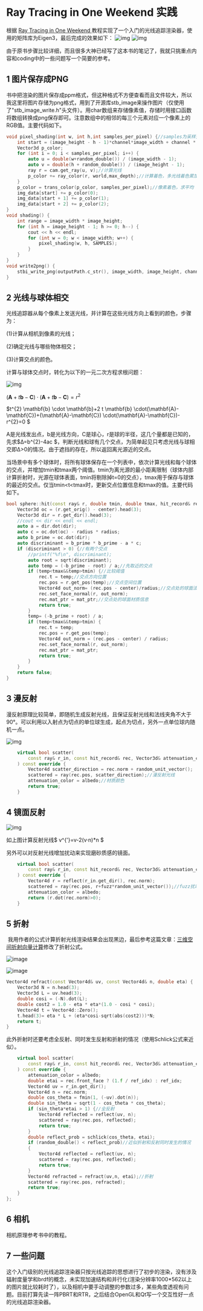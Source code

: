 # Ray Tracing in One Weekend 实践

根据 [Ray Tracing in One Weekend ](https://raytracing.github.io/books/RayTracingInOneWeekend.html#dielectrics/schlickapproximation)教程实现了一个入门的光线追踪渲染器，使用的矩阵库为Eigen3，最后完成的效果如下：
![img](https://github.com/KENC1999/RayTracingBeginner/blob/master/RayTrace/RayTrace/output6.png?raw=true)
![img](https://github.com/KENC1999/RayTracingBeginner/blob/master/RayTrace/RayTrace/output7.png)

由于原书步骤比较详细，而且很多大神已经写了这本书的笔记了，我就只挑重点内容和coding中的一些问题写一个简要的参考。

##  1 图片保存成PNG

​	书中把渲染的图片保存成ppm格式，但这种格式不方便查看而且文件较大，所以我这里将图片存储为png格式，用到了开源库stb_image来操作图片（仅使用了"stb_image_write.h"头文件）。用char数组来存储像素值，存储时用接口函数将数组转换成png保存即可。注意数组中的相邻的每三个元素对应一个像素上的RGB值。主要代码如下。

```c++
void pixel_shading(int w, int h,int samples_per_pixel) {//samples为采样光线数
	int start = (image_height - h - 1)*channel*image_width + channel * w;
	Vector3d p_color;
	for (int i = 0; i < samples_per_pixel; i++) {
		auto u = double(w+random_double()) / (image_width - 1);
		auto v = double(h + random_double()) / (image_height - 1);
		ray r = cam.get_ray(u, v);//计算光线
		p_color += ray_color(r, world,max_depth);//计算着色，多光线着色累加
	}
	p_color = trans_color(p_color, samples_per_pixel);//像素着色，求平均
	img_data[start] += p_color(0);
	img_data[start + 1] += p_color(1);
	img_data[start + 2] += p_color(2);
}
void shading() {
	int range = image_width * image_height;
	for (int h = image_height - 1; h >= 0; h--) {
		cout << h << endl;
		for (int w = 0; w < image_width; w++) {
			pixel_shading(w, h, SAMPLES);
		}
	}
}
void write2png() {
	stbi_write_png(outputPath.c_str(), image_width, image_height, channel, img_data, 0);
}
```



## 2 光线与球体相交

光线追踪器从每个像素上发送光线，并计算在这些光线方向上看到的颜色，步骤为：

(1)计算从相机到像素的光线；

(2)确定光线与哪些物体相交；

(3)计算交点的颜色。

计算与球体交点时，转化为以下的一元二次方程求根问题：

![img](https://raytracing.github.io/images/fig-1.04-ray-sphere.jpg)

$(\mathbf{A}+t \mathbf{b}-\mathbf{C}) \cdot(\mathbf{A}+t \mathbf{b}-\mathbf{C})=r^{2}$

$t^{2} \mathbf{b} \cdot \mathbf{b}+2 t \mathbf{b} \cdot(\mathbf{A}-\mathbf{C})+(\mathbf{A}-\mathbf{C}) \cdot(\mathbf{A}-\mathbf{C})-r^{2}=0 $

A是光线发出点，b是光线方向，C是球心，r是球的半径，这几个量都是已知的，先求$Δ=b^{2}-4ac $，判断光线和球有几个交点，为简单起见只考虑光线与球相交即Δ>0的情况。由于遮挡的存在，所以返回离光源近的交点。

当场景中有多个球体时，将所有球体保存在一个列表中，依次计算光线和每个球体的交点，并增加tmin和tmax两个阈值。tmin为离光源的最小距离限制（球体内部计算折射时，光源在球体表面，tmin将剔除掉t=0的交点），tmax用于保存与球体的最近的交点。仅当tmin<t<tmax时，更新交点位置信息和tmax的值。主要代码如下。

```c++
bool sphere::hit(const ray& r, double tmin, double tmax, hit_record& rec) const {
	Vector3d oc = (r.get_orig() - center).head(3);
	Vector3d dir = r.get_dir().head(3);
	//cout << dir << endl << endl;
	auto a = dir.dot(dir);
	auto c = oc.dot(oc) - radius * radius;
	auto b_prime = oc.dot(dir);
	auto discriminant = b_prime * b_prime - a * c;	
	if (discriminant > 0) {//有两个交点
		//printf("%f\n", discriminant);
		auto root = sqrt(discriminant);
		auto temp = (-b_prime - root) / a;//先取近的交点
		if (temp<tmax&&temp>tmin) {//比较阈值
			rec.t = temp;//交点方向位置
			rec.pos = r.get_pos(temp);//交点空间位置
			Vector4d out_norm= (rec.pos - center)/radius;//交点处的球面法线
			rec.set_face_normal(r, out_norm);
			rec.mat_ptr = mat_ptr;//交点处的球面材质信息
			return true;
		}
		temp= (-b_prime + root) / a;
		if (temp<tmax&&temp>tmin) {
			rec.t = temp;
			rec.pos = r.get_pos(temp);
			Vector4d out_norm = (rec.pos - center) / radius;
			rec.set_face_normal(r, out_norm);
			rec.mat_ptr = mat_ptr;
			return true;
		}
	}
	return false;
}
```



## 3 漫反射

漫反射原理比较简单，即随机生成反射光线，且保证反射光线和法线夹角不大于90°。可以利用以入射点为切点的单位球生成，起点为切点，另外一点单位球内随机一点。

![img](https://raytracing.github.io/images/fig-1.10-rand-unitvec.png)

```c++
	virtual bool scatter(
		const ray& r_in, const hit_record& rec, Vector3d& attenuation_color, ray& scattered
	) const override {
		Vector4d scatter_direction = rec.norm + random_unit_vector();
		scattered = ray(rec.pos, scatter_direction);//漫反射光线
		attenuation_color = albedo;//材质颜色
		return true;
	}
```

## 4 镜面反射

![img](https://raytracing.github.io/images/fig-1.11-reflection.jpg)

如上图计算反射光线$ v^{'}=v-2(v·n)*n $

另外可以对反射光线增加扰动来实现磨砂质感的镜面。

```c++
	virtual bool scatter(
		const ray& r_in, const hit_record& rec, Vector3d& attenuation_color, ray& scattered
	) const override {
		Vector4d r = reflect(r_in.get_dir(), rec.norm);
		scattered = ray(rec.pos, r+fuzz*random_unit_vector());//fuzz扰动系数0~1
		attenuation_color = albedo;
		return (r.dot(rec.norm)>0);
	}
```

## 5 折射

​		我用作者的公式计算折射光线渲染结果会出现黑边，最后参考这篇文章：[三维空间折射向量计算](https://www.cnblogs.com/night-ride-depart/p/7429618.html)修改了折射公式。

![image](https://images2017.cnblogs.com/blog/429727/201708/429727-20170825204804183-893590663.png)

![image](https://images2017.cnblogs.com/blog/429727/201708/429727-20170825224942371-1578553322.png)



```c++
Vector4d refract(const Vector4d& uv, const Vector4d& n, double eta) {
	Vector3d N = n.head(3);
	Vector3d L = uv.head(3);
	double cosi = (-N).dot(L);
	double cost2 = 1.0 - eta * eta*(1.0 - cosi * cosi);
	Vector4d t = Vector4d::Zero();
	t.head(3)= eta * L + (eta*cosi-sqrt(abs(cost2)))*N;
	return t;
}
```

此外折射时还要考虑全反射、同时发生反射和折射的情况（使用Schlick公式来近似）。

```c++
	virtual bool scatter(
		const ray& r_in, const hit_record& rec, Vector3d& attenuation_color, ray& scattered
	) const override {
		attenuation_color = albedo;
		double etai = rec.front_face ? (1.f / ref_idx) : ref_idx;
		Vector4d uv = r_in.get_dir();
		Vector4d n = rec.norm;
		double cos_theta = fmin(1, (-uv).dot(n));
		double sin_theta = sqrt(1 - cos_theta * cos_theta);
		if (sin_theta*etai > 1) {//全反射
			Vector4d reflected = reflect(uv, n);
			scattered = ray(rec.pos, reflected);
			return true;
		}
		double reflect_prob = schlick(cos_theta, etai);
		if (random_double() < reflect_prob)//近似折射和反射同时发生的情况
		{
			Vector4d reflected = reflect(uv, n);
			scattered = ray(rec.pos, reflected);
			return true;
		}
		Vector4d refracted = refract(uv,n, etai);//折射
		scattered = ray(rec.pos, refracted);
		return true;
	}
};
```



## 6 相机

相机原理参考书中的教程。



## 7 一些问题

这个入门级别的光线追踪渲染器只按光线追踪的思想进行了初步的渲染，没有涉及辐射度量学和brdf的概念，未实现加速结构和并行化(渲染分辨率1000*562以上的图片就比较耗时了），以及相机中要手动调整的参数过多，某些角度透视有问题。目前打算先读一阵PBRT和RTR，之后结合OpenGL和Qt写一个交互性好一点的光线追踪渲染器。
